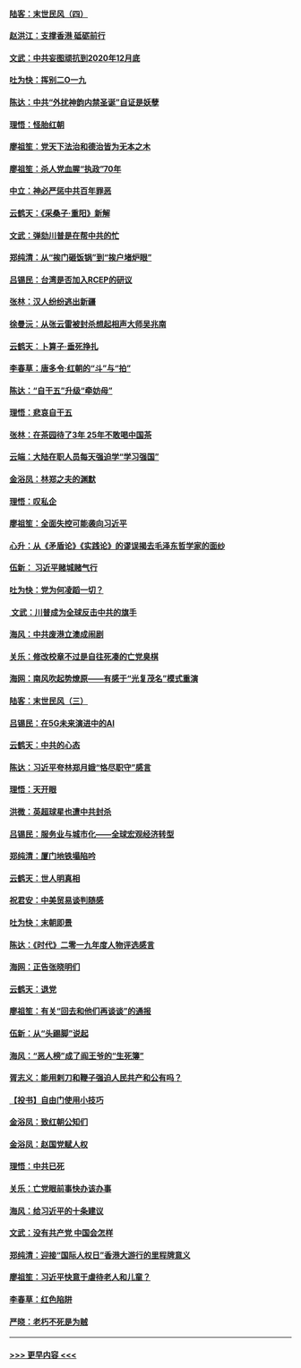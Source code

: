 #### [陆客：末世民风（四）](../pages/nsc993/n11749203.md?t=12281133) 
#### [赵洪江：支撑香港 砥砺前行](../pages/nsc993/n11748482.md?t=12281133) 
#### [文武：中共妄图顽抗到2020年12月底](../pages/nsc993/n11748446.md?t=12281133) 
#### [吐为快：挥别二O一九](../pages/nsc993/n11748411.md?t=12281133) 
#### [陈达：中共“外扰神韵内禁圣诞”自证是妖孽](../pages/nsc993/n11748226.md?t=12281133) 
#### [理悟：怪胎红朝](../pages/nsc993/n11748206.md?t=12281133) 
#### [廖祖笙：党天下法治和德治皆为无本之木](../pages/nsc993/n11748135.md?t=12281133) 
#### [廖祖笙：杀人党血腥“执政”70年](../pages/nsc993/n11745144.md?t=12281133) 
#### [中立：神必严惩中共百年罪恶](../pages/nsc993/n11744970.md?t=12281133) 
#### [云鹤天：《采桑子‧重阳》新解](../pages/nsc993/n11744948.md?t=12281133) 
#### [文武：弹劾川普是在帮中共的忙](../pages/nsc993/n11744758.md?t=12281133) 
#### [郑纯清：从“挨门砸饭锅”到“挨户堵炉眼”](../pages/nsc993/n11744745.md?t=12281133) 
#### [吕锡民：台湾是否加入RCEP的研议](../pages/nsc993/n11744701.md?t=12281133) 
#### [张林：汉人纷纷逃出新疆](../pages/nsc993/n11743530.md?t=12281133) 
#### [徐曼沅：从张云雷被封杀想起相声大师吴兆南](../pages/nsc993/n11741816.md?t=12281133) 
#### [云鹤天：卜算子‧垂死挣扎](../pages/nsc993/n11739956.md?t=12281133) 
#### [李春草：唐多令‧红朝的“斗”与“拍”](../pages/nsc993/n11739830.md?t=12281133) 
#### [陈达：“自干五”升级“牵妨母”](../pages/nsc993/n11739724.md?t=12281133) 
#### [理悟：悲哀自干五](../pages/nsc993/n11739547.md?t=12281133) 
#### [张林：在茶园待了3年 25年不敢喝中国茶](../pages/nsc993/n11739240.md?t=12281133) 
#### [云端：大陆在职人员每天强迫学“学习强国”](../pages/nsc993/n11738735.md?t=12281133) 
#### [金浴凤：林郑之夫的渊默](../pages/nsc993/n11737735.md?t=12281133) 
#### [理悟：叹私企](../pages/nsc993/n11737715.md?t=12281133) 
#### [廖祖笙：全面失控可能袭向习近平](../pages/nsc993/n11737704.md?t=12281133) 
#### [心升：从《矛盾论》《实践论》的谬误揭去毛泽东哲学家的面纱](../pages/nsc993/n11736962.md?t=12281133) 
#### [伍新： 习近平赌城赌气行](../pages/nsc993/n11736929.md?t=12281133) 
#### [吐为快：党为何凌蹈一切？](../pages/nsc993/n11736915.md?t=12281133) 
#### [ 文武：川普成为全球反击中共的旗手](../pages/nsc993/n11736882.md?t=12281133) 
#### [海风：中共废港立澳成闹剧](../pages/nsc993/n11735857.md?t=12281133) 
#### [关乐：修改校章不过是自往死凑的亡党臭棋](../pages/nsc993/n11735097.md?t=12281133) 
#### [海网：南风吹起势燎原——有感于“光复茂名”模式重演](../pages/nsc993/n11732308.md?t=12281133) 
#### [陆客：末世民风（三）](../pages/nsc993/n11732211.md?t=12281133) 
#### [吕锡民：在5G未来演进中的AI](../pages/nsc993/n11730010.md?t=12281133) 
#### [云鹤天：中共的心态](../pages/nsc993/n11729906.md?t=12281133) 
#### [陈达：习近平夸林郑月娥“恪尽职守”感言](../pages/nsc993/n11729881.md?t=12281133) 
#### [理悟：天开眼](../pages/nsc993/n11729699.md?t=12281133) 
#### [洪微：英超球星也遭中共封杀](../pages/nsc993/n11727243.md?t=12281133) 
#### [吕锡民：服务业与城市化——全球宏观经济转型](../pages/nsc993/n11725845.md?t=12281133) 
#### [郑纯清：厦门地铁塌陷吟](../pages/nsc993/n11725813.md?t=12281133) 
#### [云鹤天：世人明真相](../pages/nsc993/n11725621.md?t=12281133) 
#### [祝君安：中美贸易谈判随感](../pages/nsc993/n11725609.md?t=12281133) 
#### [吐为快：末朝即景](../pages/nsc993/n11723365.md?t=12281133) 
#### [陈达：《时代》二零一九年度人物评选感言](../pages/nsc993/n11723337.md?t=12281133) 
#### [海网：正告张晓明们](../pages/nsc993/n11723228.md?t=12281133) 
#### [云鹤天：退党](../pages/nsc993/n11723056.md?t=12281133) 
#### [廖祖笙：有关“回去和他们再谈谈”的通报](../pages/nsc993/n11722442.md?t=12281133) 
#### [伍新：从“头踢脚”说起](../pages/nsc993/n11722429.md?t=12281133) 
#### [海风：“恶人榜”成了阎王爷的“生死簿”](../pages/nsc993/n11722272.md?t=12281133) 
#### [胥志义：能用剌刀和鞭子强迫人民共产和公有吗？](../pages/nsc993/n11720569.md?t=12281133) 
#### [【投书】自由门使用小技巧](../pages/nsc993/n11720180.md?t=12281133) 
#### [金浴凤：致红朝公知们](../pages/nsc993/n11720563.md?t=12281133) 
#### [金浴凤：赵国党赋人权](../pages/nsc993/n11720533.md?t=12281133) 
#### [理悟：中共已死](../pages/nsc993/n11720233.md?t=12281133) 
#### [关乐：亡党眼前事快办该办事](../pages/nsc993/n11719160.md?t=12281133) 
#### [海风：给习近平的十条建议](../pages/nsc993/n11717616.md?t=12281133) 
#### [文武：没有共产党 中国会怎样](../pages/nsc993/n11717584.md?t=12281133) 
#### [郑纯清：迎接“国际人权日”香港大游行的里程牌意义](../pages/nsc993/n11717417.md?t=12281133) 
#### [廖祖笙：习近平快意于虐待老人和儿童？](../pages/nsc993/n11715313.md?t=12281133) 
#### [李春草：红色陷阱](../pages/nsc993/n11715029.md?t=12281133) 
#### [严晓：老朽不死是为贼](../pages/nsc993/n11712910.md?t=12281133) 

----
#### [ >>> 更早内容 <<< ](../indexes/nsc993-earlier.md)
